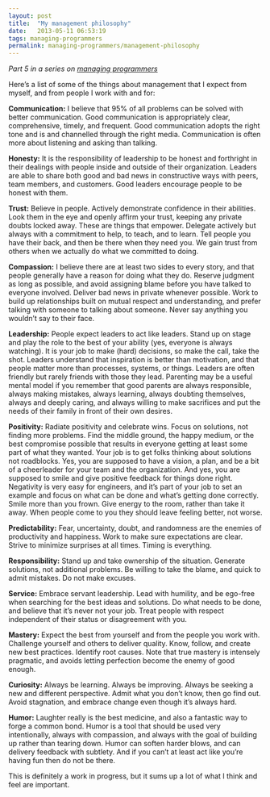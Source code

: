 ```yaml
---
layout: post
title:  "My management philosophy"
date:   2013-05-11 06:53:19
tags: managing-programmers
permalink: managing-programmers/management-philosophy
---
```

*Part 5 in a series on [managing programmers](/managing-programmers)*

Here’s a list of some of the things about management that I expect from myself, and from people I work with and for:

**Communication:** I believe that 95% of all problems can be solved with better communication. Good communication is appropriately clear, comprehensive, timely, and frequent. Good communication adopts the right tone and is and channelled through the right media. Communication is often more about listening and asking than talking.

**Honesty:** It is the responsibility of leadership to be honest and forthright in their dealings with people inside and outside of their organization. Leaders are able to share both good and bad news in constructive ways with peers, team members, and customers. Good leaders encourage people to be honest with them.

**Trust:** Believe in people. Actively demonstrate confidence in their abilities. Look them in the eye and openly affirm your trust, keeping any private doubts locked away. These are things that empower. Delegate actively but always with a commitment to help, to teach, and to learn. Tell people you have their back, and then be there when they need you. We gain trust from others when we actually do what we committed to doing.

**Compassion:** I believe there are at least two sides to every story, and that people generally have a reason for doing what they do. Reserve judgment as long as possible, and avoid assigning blame before you have talked to everyone involved. Deliver bad news in private whenever possible. Work to build up relationships built on mutual respect and understanding, and prefer talking with someone to talking about someone. Never say anything you wouldn’t say to their face.

**Leadership:** People expect leaders to act like leaders. Stand up on stage and play the role to the best of your ability (yes, everyone is always watching). It is your job to make (hard) decisions, so make the call, take the shot. Leaders understand that inspiration is better than motivation, and that people matter more than processes, systems, or things. Leaders are often friendly but rarely friends with those they lead. Parenting may be a useful mental model if you remember that good parents are always responsible, always making mistakes, always learning, always doubting themselves, always and deeply caring, and always willing to make sacrifices and put the needs of their family in front of their own desires.

**Positivity:** Radiate positivity and celebrate wins. Focus on solutions, not finding more problems. Find the middle ground, the happy medium, or the best compromise possible that results in everyone getting at least some part of what they wanted. Your job is to get folks thinking about solutions not roadblocks. Yes, you are supposed to have a vision, a plan, and be a bit of a cheerleader for your team and the organization. And yes, you are supposed to smile and give positive feedback for things done right. Negativity is very easy for engineers, and it’s part of your job to set an example and focus on what can be done and what’s getting done correctly. Smile more than you frown. Give energy to the room, rather than take it away. When people come to you they should leave feeling better, not worse.

**Predictability:** Fear, uncertainty, doubt, and randomness are the enemies of productivity and happiness. Work to make sure expectations are clear. Strive to minimize surprises at all times. Timing is everything.

**Responsibility:** Stand up and take ownership of the situation. Generate solutions, not additional problems. Be willing to take the blame, and quick to admit mistakes. Do not make excuses.

**Service:** Embrace servant leadership. Lead with humility, and be ego-free when searching for the best ideas and solutions. Do what needs to be done, and believe that it’s never not your job. Treat people with respect independent of their status or disagreement with you.

**Mastery:** Expect the best from yourself and from the people you work with. Challenge yourself and others to deliver quality. Know, follow, and create new best practices. Identify root causes. Note that true mastery is intensely pragmatic, and avoids letting perfection become the enemy of good enough.

**Curiosity:** Always be learning. Always be improving. Always be seeking a new and different perspective. Admit what you don’t know, then go find out. Avoid stagnation, and embrace change even though it’s always hard.

**Humor:** Laughter really is the best medicine, and also a fantastic way to forge a common bond. Humor is a tool that should be used very intentionally, always with compassion, and always with the goal of building up rather than tearing down. Humor can soften harder blows, and can delivery feedback with subtlety. And if you can’t at least act like you’re having fun then do not be there.

This is definitely a work in progress, but it sums up a lot of what I think and feel are important.
